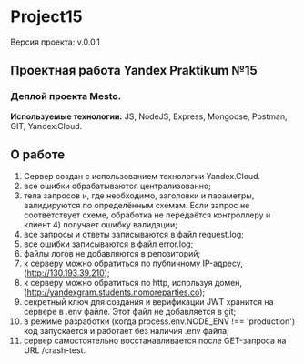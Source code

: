 # Project15

Версия проекта: v.0.0.1

## Проектная работа Yandex Praktikum №15

### Деплой проекта Mesto.

__Используемые технологии:__ JS, NodeJS, Express, Mongoose, Postman, GIT, Yandex.Cloud.

## О работе 
1) Cервер создан с использованием технологии Yandex.Cloud.
2) все ошибки обрабатываются централизованно;
3) тела запросов и, где необходимо, заголовки и параметры, валидируются по определённым схемам. Если запрос не соответствует схеме, обработка не передаётся контроллеру и клиент 4) получает ошибку валидации;
5) все запросы и ответы записываются в файл request.log;
6) все ошибки записываются в файл error.log;
7) файлы логов не добавляются в репозиторий;
8) к серверу можно обратиться по публичному IP-адресу, (http://130.193.39.210);
9) к серверу можно обратиться по http, используя домен, (http://yandexgram.students.nomoreparties.co);
10) секретный ключ для создания и верификации JWT хранится на сервере в .env файле. Этот файл не добавляется в git;
11) в режиме разработки (когда process.env.NODE_ENV !== 'production') код запускается и работает без наличия .env файла;
12) сервер самостоятельно восстанавливается после GET-запроса на URL /crash-test.

